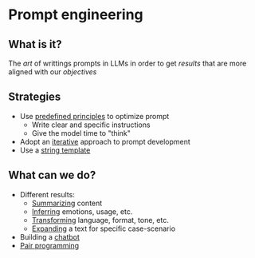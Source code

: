 # Prompt engineering

## What is it?

The *art* of writtings prompts in LLMs in order to get *results* that are more aligned with our *objectives*

## Strategies
- Use [predefined principles](../71) to optimize prompt
    - Write clear and specific instructions
    - Give the model time to "think"
- Adopt an [iterative](../78) approach to prompt development
- Use a [string template](../79)

## What can we do?
- Different results:
    - [Summarizing](../80) content
    - [Inferring](../81) emotions, usage, etc.
    - [Transforming](../82) language, format, tone, etc.
    - [Expanding](../83) a text for specific case-scenario
- Building a [chatbot](../../Data%20science/Prompt%20engineering/chatbot.md)
- [Pair programming](../../Data%20science/Prompt%20engineering/pair_programming_scenario.md)
